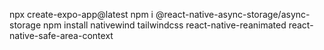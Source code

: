 npx create-expo-app@latest
npm i @react-native-async-storage/async-storage
npm install nativewind tailwindcss react-native-reanimated react-native-safe-area-context